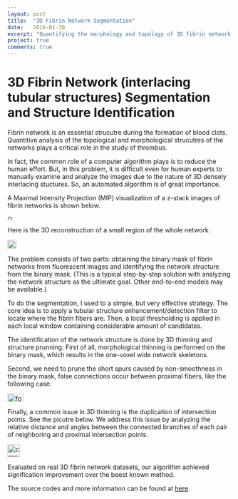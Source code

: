 ```yaml
---
layout: post
title:  "3D Fibrin Network Segmentation"
date:   2016-01-30
excerpt: "Quantifying the morphology and topology of 3D fibrin network is important to study thromus. I deviced a simply but effective algorithm for the segmentation of interlacing 3D tubular structures, as well as the identification and analysis of the network structure."
project: true
comments: true
---
```


# 3D Fibrin Network (interlacing tubular structures) Segmentation and Structure Identification

Fibrin network is an essential strucutre during the formation of blood clots. Quantitive analysis of the topological and morphological strucutres of the networks plays a critical role in the study of thrombus. 

In fact, the common role of a computer algorithm plays is to reduce the human effort. But, in this problem, it is difficult even for human experts to manually examine and analyze the images due to the nature of 3D densely interlacing stuctures. So, an automated algorithm is of great importance. 

A Maximal Intensity Projection (MIP) visualization of a z-stack images of fibrin networks is shown below.

<img src="{{ site.url }}/pic/fibrin_network_overview.png" alt="Overview" style="width: 10px;">

Here is the 3D reconstruction of a small region of the whole network.

<img src="{{ site.url }}/pic/fibrin_network_recon.png" alt="Reconstruction" style="width: 20px;">


The problem consists of two parts: obtaining the binary mask of fibrin networks from fluorescent images and identifying the network structure from the binary mask. (This is a typical step-by-step solution with analyzing the network structure as the ultimate goal. Other end-to-end models may be available.) 

To do the segmentation, I used to a simple, but very effective strategy. The core idea is to apply a tubular structure enhancement/detection filter to locate where the fibrin fibers are. Then, a local thresholding is applied in each local window containing considerable amount of candidates.

The identification of the network structure is done by 3D thinning and structure prunning. First of all, morphological thinning is performed on the binary mask, which results in the one-voxel wide network skeletons. 

Second, we need to prune the short spurs caused by non-smoothness in the binary mask, false connections occur between proximal fibers, like the following case. 

<img src="{{ site.url }}/pic/fibrin_network_false_connection.png" alt="fp" height="18" width="36">

Finally, a common issue in 3D thinning is the duplication of intersection points. See the picutre below. We address this issue by analyzing the relative distance and angles between the connected branches of each pair of neighboring and proximal intersection points. 

<img src="{{ site.url }}/pic/fibrin_network_cross.png" alt="cross" height="28" width="28">

Evaluated on real 3D fibrin network datasets, our algorithm achieved signification improvement over the beest known method. 

The source codes and more information can be found at [here](http://www3.nd.edu/~jchen16/fiber/home.html).
